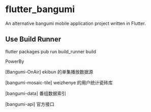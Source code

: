 # flutter_bangumi

An alternative bangumi mobile application project written in Flutter.

## Use Build Runner
flutter packages pub run build_runner build

PowerBy

[Bangumi-OnAir] ekibun 的单集播放数据源

[bangumi-mosaic-tile] weizhenye 的用户统计瓷砖库

[bangumi-data] 番组数据索引

[bangumi-api] 官方接口